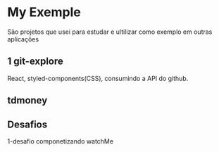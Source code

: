 # My Exemple

São projetos que usei para estudar e ultilizar como exemplo em outras aplicações

## 1 git-explore

React, styled-components(CSS), consumindo a API do github.

## tdmoney

## Desafios
1-desafio componetizando watchMe
